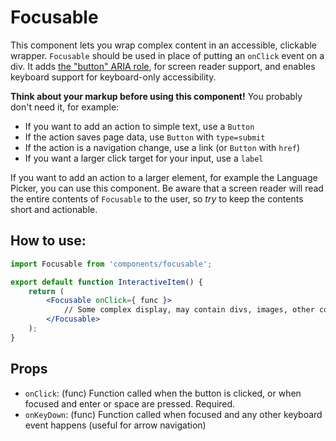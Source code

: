 # Focusable

This component lets you wrap complex content in an accessible, clickable wrapper. `Focusable` should be used in place of putting an `onClick` event on a div. It adds [the "button" ARIA role](https://developer.mozilla.org/en-US/docs/Web/Accessibility/ARIA/ARIA_Techniques/Using_the_button_role), for screen reader support, and enables keyboard support for keyboard-only accessibility.

**Think about your markup before using this component!** You probably don't need it, for example:

- If you want to add an action to simple text, use a `Button`
- If the action saves page data, use `Button` with `type=submit`
- If the action is a navigation change, use a link (or `Button` with `href`)
- If you want a larger click target for your input, use a `label`

If you want to add an action to a larger element, for example the Language Picker, you can use this component. Be aware that a screen reader will read the entire contents of `Focusable` to the user, so _try_ to keep the contents short and actionable.

## How to use:

```jsx
import Focusable from 'components/focusable';

export default function InteractiveItem() {
	return (
		<Focusable onClick={ func }>
			// Some complex display, may contain divs, images, other components, etc.
		</Focusable>
	);
}
```

## Props

- `onClick`: (func) Function called when the button is clicked, or when focused and enter or space are pressed. Required.
- `onKeyDown`: (func) Function called when focused and any other keyboard event happens (useful for arrow navigation)
